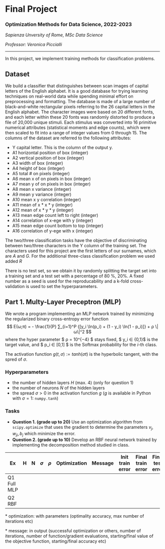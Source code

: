 # Final Project
### Optimization Methods for Data Science, 2022-2023
*Sapienza Unversity of Rome, MSc Data Science*

*Professor: Veronica Piccialli*
____

In this project, we implement training methods for classification problems.

## Dataset
We build a classifier that distinguishes between scan images of capital letters of the English alphabet. It is a good database for trying learning techniques on real-world data while spending minimal effort on preprocessing and formatting. The database is made of a large number of black-and-white rectangular pixels referring to the 26 capital letters in the English alphabet. The character images were based on 20 different fonts, and each letter within these 20 fonts was randomly distorted to produce a file of 20,000 unique stimuli. Each stimulus was converted into 16 primitive numerical attributes (statistical moments and edge counts), which were then scaled to fit into a range of integer values from 0 through 15. The columns of the dataset are referred to the following attributes:

* Y capital letter. This is the column of the output y.
* A1 horizontal position of box (integer)
* A2 vertical position of box (integer)
* A3 width of box (integer)
* A4 height of box (integer)
* A5 total # on pixels (integer)
* A6 mean x of on pixels in box (integer)
* A7 mean y of on pixels in box (integer)
* A8 mean x variance (integer)
* A9 mean y variance (integer)
* A10 mean x y correlation (integer)
* A11 mean of x * x * y (integer)
* A12 mean of x * y * y (integer)
* A13 mean edge count left to right (integer)
* A14 correlation of x-ege with y (integer)
* A15 mean edge count bottom to top (integer)
* A16 correlation of y-ege with x (integer)

The two/three classification tasks have the objective of discriminating between two/three characters in the Y column of the training set. The characters
used for this project are the first letters of our surnames, which are *A* and *G*. For the additional three-class classification problem we used added *R*

There is no test set, so we obtain it by randomly splitting the target set into a training set and a test set with a percentage of 80 %, 20%. A fixed number as a seed is used for the reproducability and a k-fold cross-validation is used to set the hyperparameters.


## Part 1. Multy-Layer Preceptron (MLP)

We wrote a program implementing an MLP network trained by minimizing the regularized binary cross-entropy error function
$$
E(ω;π) = - \frac{1}{P} ∑_{i=1}^P {[y_i \ln(p_i) + (1 - y_i) \ln(1 - p_i)]} + ρ \|ω\|^2
$$
where the hyper parameter  $ ρ = 10^{−4} $ stays fixed, $ y_i ∈ \{0,1\}$ is the target value, and $ p_i ∈ [0,1] $ is the Softmax probability for the $i$-th class.

The activation function $g(t, σ) := tanh(σt)$ is the hyperbolic tangent, with the spred of $σ$.

### Hyperparameters
- the number of hidden layers $H$ (max. 4) (only for question 1)
- the number of neurons $N$ of the hidden layers
- the spread $σ > 0$ in the activation function $g$ ($g$ is available in Python with $σ = 1$: `numpy.tanh`)

### Tasks
- **Question 1. (grade up to 20)** Use an optimization algorithm from `scipy.optimize` that uses the gradient to determine the parameters $v_j ,w_{ji}, b_j$ which minimize the error.
- **Question 2. (grade up to 10)** Develop an RBF neural network trained by implementing the decomposition method studied in class.

| Ex | H | N | $σ$ | $ρ$ | Optimization | Message | Init train error | Final train error | Final  test error | f\grad evaluations | Time |
| -|-|-|-|-|-|-|-|-|-|-|-|
| Q1 Full MLP |
| Q2 RBF |


\* optimization: with parameters (optimality accuracy, max number of iterations etc)

\* message: in output (successful optimization or others, number of iterations, number of function/gradient evaluations, starting/final value of the objective function, starting/final accuracy etc)
